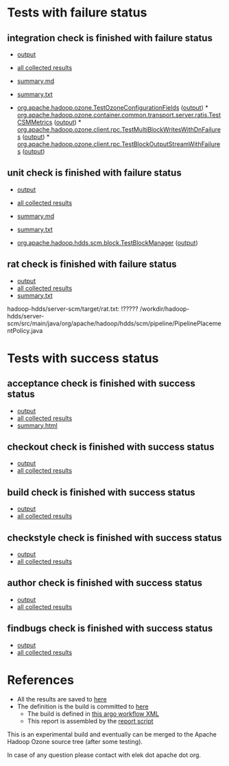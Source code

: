 # Tests with failure status

## integration check is finished with failure status

   * [output](https://raw.githubusercontent.com/elek/ozone-ci/master/pr/pr-hdds-1569-7rqkn/integration/output.log)
   * [all collected results](https://github.com/elek/ozone-ci/tree/master/pr/pr-hdds-1569-7rqkn/integration)
   * [summary.md](https://github.com/elek/ozone-ci/tree/master/pr/pr-hdds-1569-7rqkn/integration/summary.md)
   * [summary.txt](https://github.com/elek/ozone-ci/tree/master/pr/pr-hdds-1569-7rqkn/integration/summary.txt)

 * [org.apache.hadoop.ozone.TestOzoneConfigurationFields](hadoop-ozone/integration-test/org.apache.hadoop.ozone.TestOzoneConfigurationFields.txt) ([output](hadoop-ozone/integration-test/org.apache.hadoop.ozone.TestOzoneConfigurationFields-output.txt/\n)) * [org.apache.hadoop.ozone.container.common.transport.server.ratis.TestCSMMetrics](hadoop-ozone/integration-test/org.apache.hadoop.ozone.container.common.transport.server.ratis.TestCSMMetrics.txt) ([output](hadoop-ozone/integration-test/org.apache.hadoop.ozone.container.common.transport.server.ratis.TestCSMMetrics-output.txt/\n)) * [org.apache.hadoop.ozone.client.rpc.TestMultiBlockWritesWithDnFailures](hadoop-ozone/integration-test/org.apache.hadoop.ozone.client.rpc.TestMultiBlockWritesWithDnFailures.txt) ([output](hadoop-ozone/integration-test/org.apache.hadoop.ozone.client.rpc.TestMultiBlockWritesWithDnFailures-output.txt/\n)) * [org.apache.hadoop.ozone.client.rpc.TestBlockOutputStreamWithFailures](hadoop-ozone/integration-test/org.apache.hadoop.ozone.client.rpc.TestBlockOutputStreamWithFailures.txt) ([output](hadoop-ozone/integration-test/org.apache.hadoop.ozone.client.rpc.TestBlockOutputStreamWithFailures-output.txt/\n))


## unit check is finished with failure status

   * [output](https://raw.githubusercontent.com/elek/ozone-ci/master/pr/pr-hdds-1569-7rqkn/unit/output.log)
   * [all collected results](https://github.com/elek/ozone-ci/tree/master/pr/pr-hdds-1569-7rqkn/unit)
   * [summary.md](https://github.com/elek/ozone-ci/tree/master/pr/pr-hdds-1569-7rqkn/unit/summary.md)
   * [summary.txt](https://github.com/elek/ozone-ci/tree/master/pr/pr-hdds-1569-7rqkn/unit/summary.txt)

 * [org.apache.hadoop.hdds.scm.block.TestBlockManager](hadoop-hdds/server-scm/org.apache.hadoop.hdds.scm.block.TestBlockManager.txt) ([output](hadoop-hdds/server-scm/org.apache.hadoop.hdds.scm.block.TestBlockManager-output.txt/\n))


## rat check is finished with failure status

   * [output](https://raw.githubusercontent.com/elek/ozone-ci/master/pr/pr-hdds-1569-7rqkn/rat/output.log)
   * [all collected results](https://github.com/elek/ozone-ci/tree/master/pr/pr-hdds-1569-7rqkn/rat)
   * [summary.txt](https://github.com/elek/ozone-ci/tree/master/pr/pr-hdds-1569-7rqkn/rat/summary.txt)

hadoop-hdds/server-scm/target/rat.txt: !????? /workdir/hadoop-hdds/server-scm/src/main/java/org/apache/hadoop/hdds/scm/pipeline/PipelinePlacementPolicy.java


# Tests with success status

## acceptance check is finished with success status

   * [output](https://raw.githubusercontent.com/elek/ozone-ci/master/pr/pr-hdds-1569-7rqkn/acceptance/output.log)
   * [all collected results](https://github.com/elek/ozone-ci/tree/master/pr/pr-hdds-1569-7rqkn/acceptance)
   * [summary.html](https://elek.github.io/ozone-ci/pr/pr-hdds-1569-7rqkn/acceptance/summary.html)


## checkout check is finished with success status

   * [output](https://raw.githubusercontent.com/elek/ozone-ci/master/pr/pr-hdds-1569-7rqkn/checkout/output.log)
   * [all collected results](https://github.com/elek/ozone-ci/tree/master/pr/pr-hdds-1569-7rqkn/checkout)


## build check is finished with success status

   * [output](https://raw.githubusercontent.com/elek/ozone-ci/master/pr/pr-hdds-1569-7rqkn/build/output.log)
   * [all collected results](https://github.com/elek/ozone-ci/tree/master/pr/pr-hdds-1569-7rqkn/build)


## checkstyle check is finished with success status

   * [output](https://raw.githubusercontent.com/elek/ozone-ci/master/pr/pr-hdds-1569-7rqkn/checkstyle/output.log)
   * [all collected results](https://github.com/elek/ozone-ci/tree/master/pr/pr-hdds-1569-7rqkn/checkstyle)


## author check is finished with success status

   * [output](https://raw.githubusercontent.com/elek/ozone-ci/master/pr/pr-hdds-1569-7rqkn/author/output.log)
   * [all collected results](https://github.com/elek/ozone-ci/tree/master/pr/pr-hdds-1569-7rqkn/author)


## findbugs check is finished with success status

   * [output](https://raw.githubusercontent.com/elek/ozone-ci/master/pr/pr-hdds-1569-7rqkn/findbugs/output.log)
   * [all collected results](https://github.com/elek/ozone-ci/tree/master/pr/pr-hdds-1569-7rqkn/findbugs)




# References

 * All the results are saved to [here](https://github.com/elek/ozone-ci/tree/master/pr/pr-hdds-1569-7rqkn/)
 * The definition is the build is committed to [here](https://github.com/elek/argo-ozone)
    * The build is defined in [this argo workflow XML](https://github.com/elek/argo-ozone/blob/master/ozone-build.yaml)
    * This report is assembled by the [report script](https://github.com/elek/argo-ozone/blob/master/scripts/report.sh)

This is an experimental build and eventually can be merged to the Apache Hadoop Ozone source tree (after some testing).

In case of any question please contact with elek dot apache dot org.

